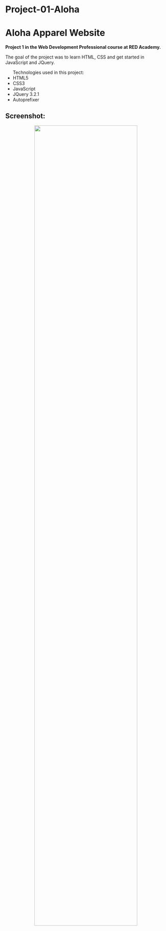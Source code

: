 # Project-01-Aloha
<h1>Aloha Apparel Website</h1>

<strong>Project 1 in the Web Development Professional course at RED Academy.</strong>

<p>The goal of the project was to learn HTML, CSS and get started in JavaScript and JQuery.</p>

<ul align="left">Technologies used in this project:
<li>HTML5</li>
<li>CSS3</li>
<li>JavaScript</li>
<li>JQuery 3.2.1</li>
<li>Autoprefixer</li>
</ul>

<h2>Screenshot:</h2>

<p align="center">
  <img src="https://user-images.githubusercontent.com/8882336/28295386-22e7d750-6b15-11e7-8d8c-df9719e6ee72.png"
  width="80%"/>
</p>
